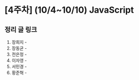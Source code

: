 # [4주차] (10/4~10/10) JavaScript

## 정리 글 링크

1. 장희지 - 
2. 장동균 - 
3. 전은정 - 
4. 이자영 -
5. 서민경 -
6. 황준혁 - 
